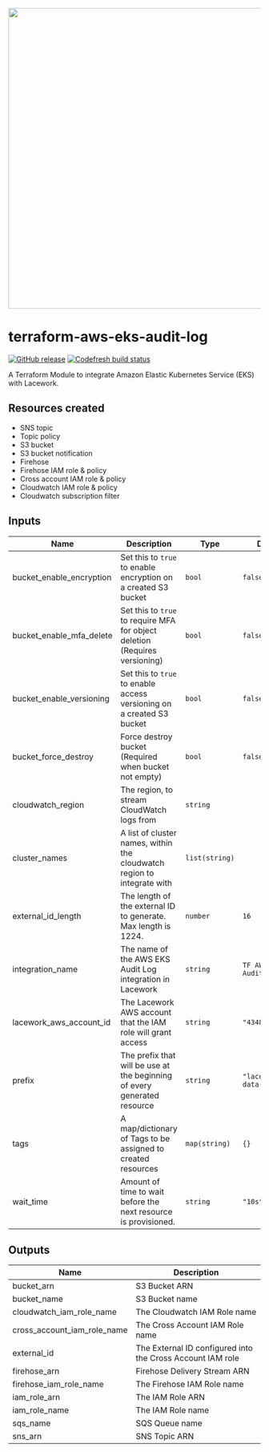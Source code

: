 <a href="https://lacework.com"><img src="https://techally-content.s3-us-west-1.amazonaws.com/public-content/lacework_logo_full.png" width="600"></a>

# terraform-aws-eks-audit-log

[![GitHub release](https://img.shields.io/github/release/lacework/terraform-aws-eks-audit-log.svg)](https://github.com/lacework/terraform-aws-eks-audit-log/releases/)
[![Codefresh build status]( https://g.codefresh.io/api/badges/pipeline/lacework/terraform-modules%2Ftest-compatibility?type=cf-1&key=eyJhbGciOiJIUzI1NiJ9.NWVmNTAxOGU4Y2FjOGQzYTkxYjg3ZDEx.RJ3DEzWmBXrJX7m38iExJ_ntGv4_Ip8VTa-an8gBwBo)]( https://g.codefresh.io/pipelines/edit/new/builds?id=607e25e6728f5a6fba30431b&pipeline=test-compatibility&projects=terraform-modules&projectId=607db54b728f5a5f8930405d)

A Terraform Module to integrate Amazon Elastic Kubernetes Service (EKS) with Lacework.

## Resources created
- SNS topic
- Topic policy
- S3 bucket
- S3 bucket notification
- Firehose
- Firehose IAM role & policy
- Cross account IAM role & policy
- Cloudwatch IAM role & policy
- Cloudwatch subscription filter

## Inputs

| Name                        | Description                                                                                                          | Type           | Default                     | Required |
| --------------------------- | -------------------------------------------------------------------------------------------------------------------- | -------------  | --------------------------- | :------: |
| bucket_enable_encryption    | Set this to `true` to enable encryption on a created S3 bucket                                                       | `bool`         | `false`                     |    no    |
| bucket_enable_mfa_delete    | Set this to `true` to require MFA for object deletion (Requires versioning)                                          | `bool`         | `false`                     |    no    |
| bucket_enable_versioning    | Set this to `true` to enable access versioning on a created S3 bucket                                                | `bool`         | `false`                     |    no    |
| bucket_force_destroy        | Force destroy bucket (Required when bucket not empty)                                                                | `bool`         | `false`                     |    no    |
| cloudwatch_region           | The region, to stream CloudWatch logs from                                                                           | `string`       |                             |    yes   |
| cluster_names               | A list of cluster names, within the cloudwatch region to integrate with                                              | `list(string)` |                             |    yes   |
| external_id_length          | The length of the external ID to generate. Max length is 1224.                                                       | `number`       | `16`                        |    no    |
| integration_name            | The name of the AWS EKS Audit Log integration in Lacework                                                            | `string`       | `TF AWS EKS Audit Log`      |    no    |
| lacework_aws_account_id     | The Lacework AWS account that the IAM role will grant access                                                         | `string`       | `"434813966438"`            |    no    |
| prefix                      | The prefix that will be use at the beginning of every generated resource                                             | `string`       | `"lacework-s3-data-export"` |    no    |
| tags                        | A map/dictionary of Tags to be assigned to created resources                                                         | `map(string)`  | `{}`                        |    no    |
| wait_time                   | Amount of time to wait before the next resource is provisioned.                                                      | `string`       | `"10s"`                     |    no    |

## Outputs

| Name                        | Description                                                |
| --------------------------- | ---------------------------------------------------------- |
| bucket_arn                  | S3 Bucket ARN                                              |
| bucket_name                 | S3 Bucket name                                             |
| cloudwatch_iam_role_name    | The Cloudwatch IAM Role name                               |
| cross_account_iam_role_name | The Cross Account IAM Role name                            |
| external_id                 | The External ID configured into the Cross Account IAM role |
| firehose_arn                | Firehose Delivery Stream ARN                               |
| firehose_iam_role_name      | The Firehose IAM Role name                                 |
| iam_role_arn                | The IAM Role ARN                                           |
| iam_role_name               | The IAM Role name                                          |
| sqs_name                    | SQS Queue name                                             |
| sns_arn                     | SNS Topic ARN                                              |

